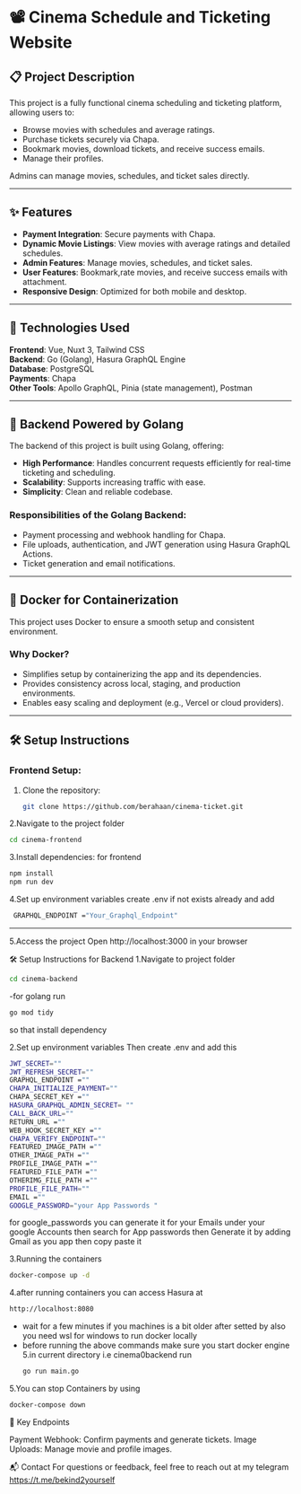 # 📽️ Cinema Schedule and Ticketing Website  

## 📋 Project Description  
This project is a fully functional cinema scheduling and ticketing platform, allowing users to:  
- Browse movies with schedules and average ratings.  
- Purchase tickets securely via Chapa.  
- Bookmark movies, download tickets, and receive success emails.  
- Manage their profiles.  

Admins can manage movies, schedules, and ticket sales directly.  

---

## ✨ Features  
- **Payment Integration**: Secure payments with Chapa.  
- **Dynamic Movie Listings**: View movies with average ratings and detailed schedules.  
- **Admin Features**: Manage movies, schedules, and ticket sales.  
- **User Features**: Bookmark,rate movies, and receive success emails with attachment.  
- **Responsive Design**: Optimized for both mobile and desktop.  

---

## 🚀 Technologies Used  
**Frontend**: Vue, Nuxt 3, Tailwind CSS  
**Backend**: Go (Golang), Hasura GraphQL Engine  
**Database**: PostgreSQL  
**Payments**: Chapa  
**Other Tools**: Apollo GraphQL, Pinia (state management), Postman  

---

## 🚀 Backend Powered by Golang  
The backend of this project is built using Golang, offering:  
- **High Performance**: Handles concurrent requests efficiently for real-time ticketing and scheduling.  
- **Scalability**: Supports increasing traffic with ease.  
- **Simplicity**: Clean and reliable codebase.  

### Responsibilities of the Golang Backend:  
- Payment processing and webhook handling for Chapa.  
- File uploads, authentication, and JWT generation using Hasura GraphQL Actions.  
- Ticket generation and email notifications.  

---

## 🐳 Docker for Containerization  
This project uses Docker to ensure a smooth setup and consistent environment.  

### Why Docker?  
- Simplifies setup by containerizing the app and its dependencies.  
- Provides consistency across local, staging, and production environments.  
- Enables easy scaling and deployment (e.g., Vercel or cloud providers).  

---

## 🛠️ Setup Instructions  

### Frontend Setup:  
1. Clone the repository:  
   ```bash  
   git clone https://github.com/berahaan/cinema-ticket.git  

2.Navigate to the project folder
```bash
cd cinema-frontend
```
3.Install dependencies:
for frontend 
```bash
npm install
npm run dev
```
4.Set up environment variables
 create .env if not exists already and add
```bash
 GRAPHQL_ENDPOINT ="Your_Graphql_Endpoint"
```
---
5.Access the project
Open http://localhost:3000 in your browser

🛠️ Setup Instructions for Backend
1.Navigate to project folder
```bash
cd cinema-backend
```
-for golang run
```bash 
go mod tidy 
```
so that install dependency

2.Set up environment variables
Then create .env and add this 
```bash
JWT_SECRET=""
JWT_REFRESH_SECRET=""
GRAPHQL_ENDPOINT =""
CHAPA_INITIALIZE_PAYMENT=""
CHAPA_SECRET_KEY =""
HASURA_GRAPHQL_ADMIN_SECRET= ""
CALL_BACK_URL=""
RETURN_URL =""
WEB_HOOK_SECRET_KEY =""
CHAPA_VERIFY_ENDPOINT=""
FEATURED_IMAGE_PATH =""
OTHER_IMAGE_PATH =""
PROFILE_IMAGE_PATH =""
FEATURED_FILE_PATH =""
OTHERIMG_FILE_PATH =""
PROFILE_FILE_PATH=""
EMAIL =""
GOOGLE_PASSWORD="your App Passwords "
```
for google_passwords you can generate it for your Emails under your google Accounts then search for App passwords then Generate it by adding Gmail as you app then copy paste it

3.Running the containers 
```bash
docker-compose up -d
```
4.after running containers you can access Hasura at
```bash
http://localhost:8080
```
- wait for a few minutes if you machines is a bit older after setted by also you need wsl for windows to run docker locally 
- before running the above commands make sure you start docker engine
5.in current directory i.e cinema0backend run
  ```bash
  go run main.go
  ```
5.You can stop Containers by using  
```bash   
docker-compose down
```
📄 Key Endpoints

Payment Webhook: Confirm payments and generate tickets.
Image Uploads: Manage movie and profile images.

📬 Contact
For questions or feedback, feel free to reach out at my telegram  https://t.me/bekind2yourself
